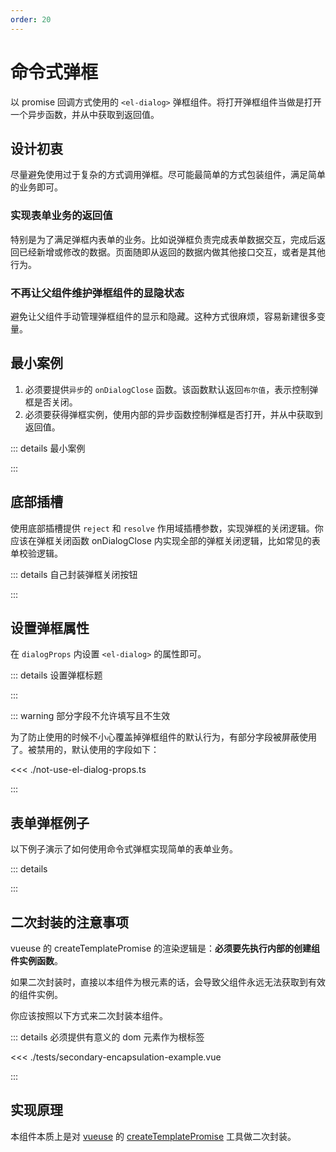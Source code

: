 ```yaml
---
order: 20
---
```


# 命令式弹框

以 promise 回调方式使用的 `<el-dialog>` 弹框组件。将打开弹框组件当做是打开一个异步函数，并从中获取到返回值。

## 设计初衷

尽量避免使用过于复杂的方式调用弹框。尽可能最简单的方式包装组件，满足简单的业务即可。

### 实现表单业务的返回值

特别是为了满足弹框内表单的业务。比如说弹框负责完成表单数据交互，完成后返回已经新增或修改的数据。页面随即从返回的数据内做其他接口交互，或者是其他行为。

### 不再让父组件维护弹框组件的显隐状态

避免让父组件手动管理弹框组件的显示和隐藏。这种方式很麻烦，容易新建很多变量。

## 最小案例

1. 必须要提供`异步`的 `onDialogClose` 函数。该函数默认返回`布尔值`，表示控制弹框是否关闭。
2. 必须要获得弹框实例，使用内部的异步函数控制弹框是否打开，并从中获取到返回值。

::: details 最小案例

<demo vue="./tests/mini-example.vue" />

:::

## 底部插槽

使用底部插槽提供 `reject` 和 `resolve` 作用域插槽参数，实现弹框的关闭逻辑。你应该在弹框关闭函数 onDialogClose 内实现全部的弹框关闭逻辑，比如常见的表单校验逻辑。

::: details 自己封装弹框关闭按钮

<demo vue="./tests/footer-slot-example.vue" />

:::

## 设置弹框属性

在 `dialogProps` 内设置 `<el-dialog>` 的属性即可。

::: details 设置弹框标题

<demo vue="./tests/dialog-props-example.vue" />

:::

::: warning 部分字段不允许填写且不生效

为了防止使用的时候不小心覆盖掉弹框组件的默认行为，有部分字段被屏蔽使用了。被禁用的，默认使用的字段如下：

<<< ./not-use-el-dialog-props.ts

:::

## 表单弹框例子

以下例子演示了如何使用命令式弹框实现简单的表单业务。

::: details

<demo vue="./tests/simple-form-example.vue" />

:::

## 二次封装的注意事项

vueuse 的 createTemplatePromise 的渲染逻辑是：**必须要先执行内部的创建组件实例函数**。

如果二次封装时，直接以本组件为根元素的话，会导致父组件永远无法获取到有效的组件实例。

你应该按照以下方式来二次封装本组件。

::: details 必须提供有意义的 dom 元素作为根标签

<<< ./tests/secondary-encapsulation-example.vue

:::

## 实现原理

本组件本质上是对 [vueuse](https://vueuse.org/) 的 [createTemplatePromise](https://vueuse.org/core/createTemplatePromise) 工具做二次封装。
